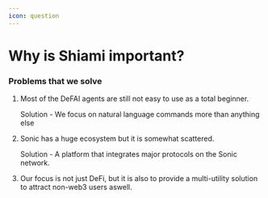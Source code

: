 ```yaml
---
icon: question
---
```


# Why is Shiami important?

### Problems that we solve

1.  Most of the DeFAI agents are still not easy to use as a total beginner.

    Solution - We focus on natural language commands more than anything else
2.  Sonic has a huge ecosystem but it is somewhat scattered.

    Solution - A platform that integrates major protocols on the Sonic network.
3. Our focus is not just DeFi, but it is also to provide a multi-utility solution to attract non-web3 users aswell.


